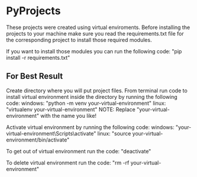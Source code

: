 # PyProjects

These projects were created using virtual enviroments.
Before installing the projects to your machine make sure you read
the requirements.txt file for the corresponding project to install
those required modules.

If you want to install those modules you can run the following
code: 
    "pip install -r requirements.txt"

## For Best Result
Create directory where you will put project files.
From terminal run code to install virtual environment inside the 
directory by running the following code:
    windows: "python -m venv your-virtual-environment"
    linux: "virtualenv your-virtual-environment"
NOTE: Replace "your-virtual-environment" with the name you like!

Activate virtual environment by running the following code:
    windows: "your-virtual-environment\Scripts\activate"
    linux: "source your-virtual-environment/bin/activate"

To get out of virtual environment run the code:
    "deactivate"

To delete virtual environment run the code:
    "rm -rf your-virtual-environment"
